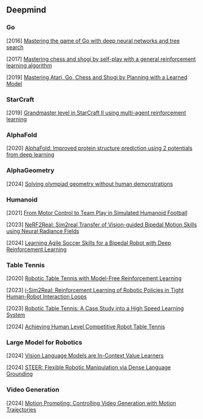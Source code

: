 ## Deepmind

### Go

[2016] [Mastering the game of Go with deep neural networks and tree search](https://eecs.csuohio.edu/~sschung/CIS601/Paper_AlhpaGo_deep_neural_networks_and_tree_search.pdf)

[2017]  [Mastering chess and shogi by self-play with a general reinforcement learning algorithm](https://arxiv.org/abs/1712.01815)

[2019] [Mastering Atari, Go, Chess and Shogi by Planning with a Learned Model](https://arxiv.org/abs/1911.08265)



### StarCraft

[2019] [Grandmaster level in StarCraft II using multi-agent reinforcement learning](https://www.seas.upenn.edu/~cis520/papers/RL_for_starcraft.pdf)



### AlphaFold

[2020] [AlphaFold: Improved protein structure prediction using 2 potentials from deep learning](https://discovery.ucl.ac.uk/id/eprint/10089234/1/343019_3_art_0_py4t4l_convrt.pdf)



### AlphaGeometry

[2024] [Solving olympiad geometry without human demonstrations](https://www.nature.com/articles/s41586-023-06747-5)



### Humanoid

[2021] [From Motor Control to Team Play in Simulated Humanoid Football](https://arxiv.org/abs/2105.12196)

[2023] [NeRF2Real: Sim2real Transfer of Vision-guided Bipedal Motion Skills using Neural Radiance Fields](https://arxiv.org/abs/2210.04932)

[2024] [Learning Agile Soccer Skills for a Bipedal Robot with Deep Reinforcement Learning](https://arxiv.org/abs/2304.13653)



### Table Tennis

[2020] [Robotic Table Tennis with Model-Free Reinforcement Learning](https://arxiv.org/abs/2003.14398)

[2023] [i-Sim2Real: Reinforcement Learning of Robotic Policies in Tight Human-Robot Interaction Loops](https://arxiv.org/abs/2207.06572)

[2023] [Robotic Table Tennis: A Case Study into a High Speed Learning System](https://arxiv.org/abs/2309.03315)

[2024] [Achieving Human Level Competitive Robot Table Tennis](https://www.arxiv.org/abs/2408.03906)



### Large Model for Robotics

[2024] [Vision Language Models are In-Context Value Learners](https://arxiv.org/abs/2411.04549)

[2024] [STEER: Flexible Robotic Manipulation via Dense Language Grounding](https://arxiv.org/abs/2411.03409)



### Video Generation

[2024] [Motion Prompting: Controlling Video Generation with Motion Trajectories](https://arxiv.org/abs/2412.02700)
